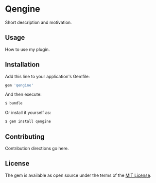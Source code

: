 # Qengine
Short description and motivation.

## Usage
How to use my plugin.

## Installation
Add this line to your application's Gemfile:

```ruby
gem 'qengine'
```

And then execute:
```bash
$ bundle
```

Or install it yourself as:
```bash
$ gem install qengine
```

## Contributing
Contribution directions go here.

## License
The gem is available as open source under the terms of the [MIT License](https://opensource.org/licenses/MIT).
